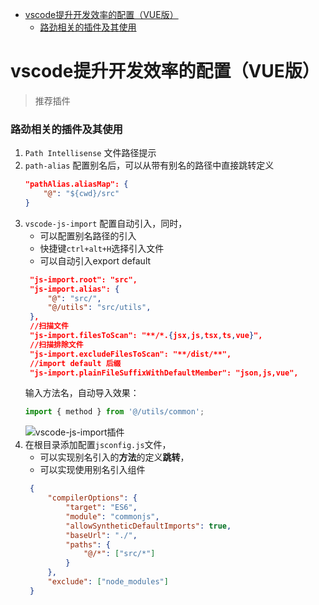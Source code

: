 - [vscode提升开发效率的配置（VUE版）](#vscode%e6%8f%90%e5%8d%87%e5%bc%80%e5%8f%91%e6%95%88%e7%8e%87%e7%9a%84%e9%85%8d%e7%bd%aevue%e7%89%88)
    - [路劲相关的插件及其使用](#%e8%b7%af%e5%8a%b2%e7%9b%b8%e5%85%b3%e7%9a%84%e6%8f%92%e4%bb%b6%e5%8f%8a%e5%85%b6%e4%bd%bf%e7%94%a8)

# vscode提升开发效率的配置（VUE版）

> 推荐插件

### 路劲相关的插件及其使用
1. `Path Intellisense` 文件路径提示
2. `path-alias` 配置别名后，可以从带有别名的路径中直接跳转定义
    ```json
    "pathAlias.aliasMap": {
        "@": "${cwd}/src"
    }
    ```
3. `vscode-js-import` 配置自动引入，同时，
   * 可以配置别名路径的引入
   * 快捷键`ctrl+alt+H`选择引入文件
   * 可以自动引入export default 
   ```json
    "js-import.root": "src",
    "js-import.alias": {
        "@": "src/",
        "@/utils": "src/utils",
    },
    //扫描文件
    "js-import.filesToScan": "**/*.{jsx,js,tsx,ts,vue}",
    //扫描排除文件
    "js-import.excludeFilesToScan": "**/dist/**", 
    //import default 后缀
    "js-import.plainFileSuffixWithDefaultMember": "json,js,vue", 
   ```
   输入方法名，自动导入效果：
   ```js
   import { method } from '@/utils/common';
   ```
   ![vscode-js-import插件](https://jeno.oss-cn-shanghai.aliyuncs.com/web/vscode/auto_import.gif)
4. 在根目录添加配置`jsconfig.js`文件，
   * 可以实现别名引入的**方法**的定义**跳转**，
   * 可以实现使用别名引入组件
   ```json
    {
        "compilerOptions": {
            "target": "ES6",
            "module": "commonjs",
            "allowSyntheticDefaultImports": true,
            "baseUrl": "./",
            "paths": {
                "@/*": ["src/*"]
            }
        },
        "exclude": ["node_modules"]
    }
   ```


